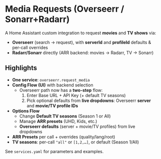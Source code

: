 # Media Requests (Overseerr / Sonarr+Radarr)

A Home Assistant custom integration to request **movies** and **TV shows** via:
- **Overseerr** (search → request), with **serverId** and **profileId** defaults & per-call overrides
- **Radarr/Sonarr** directly (ARR backend: movies → Radarr, TV → Sonarr)

## Highlights
- **One service**: `overseerr.request_media`
- **Config Flow (UI)** with backend selection
  - Overseerr path now has a **two-step** flow:
    1) Enter Base URL + API Key (+ default TV seasons)
    2) Pick optional defaults from **live dropdowns**: Overseerr **server** and **movie/TV profile IDs**
- **Options Flow**
  - Change **Default TV seasons** (Season 1 or All)
  - Manage **ARR presets** (UHD, Kids, etc.)
  - **Overseerr defaults** (server + movie/TV profiles) from live dropdowns
- **ARR Presets** per call + overrides (quality/lang/root)
- **TV seasons**: per-call `"all"` or `[1,2,…]`, or default (Season 1/All)

See `services.yaml` for parameters and examples.
